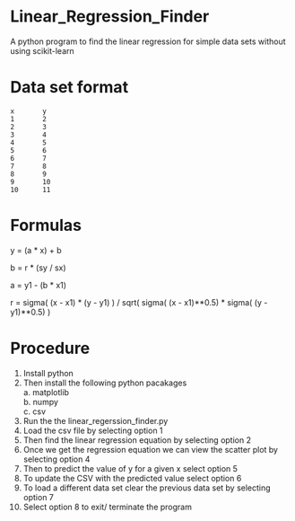 # Linear_Regression_Finder

A python program to find the linear regression for simple data sets without using scikit-learn

# Data set format

    x       y
    1       2
    2       3
    3       4
    4       5
    5       6
    6       7
    7       8
    8       9
    9       10
    10      11
   
# Formulas

 y = (a * x) + b

 b = r * (sy / sx)

 a = y1 - (b * x1)

 r = sigma( (x - x1) * (y - y1) ) / sqrt( sigma( (x - x1)**0.5) * sigma( (y - y1)**0.5) )

# Procedure

1. Install python
2. Then install the following python pacakages<br/>
    a. matplotlib<br/>
    b. numpy<br/>
    c. csv<br/>
3. Run the the linear_regerssion_finder.py
4. Load the csv file by selecting option 1
5. Then find the linear regression equation by selecting option 2
6. Once we get the regression equation we can view the scatter plot by selecting option 4
7. Then to predict the value of y for a given x select option 5
8. To update the CSV with the predicted value select option 6
9. To load a different data set clear the previous data set by selecting option 7
10. Select option 8 to exit/ terminate the program
